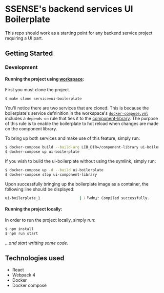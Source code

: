 # SSENSE's backend services UI Boilerplate

This repo should work as a starting point for any backend service project requiring a UI part.

## Getting Started

### Development

#### Running the project using [workspace](https://github.com/Groupe-Atallah/workspace):

First you must clone the project.
``` bash
$ make clone service=ui-boilerplate
```

You'll notice there are two services that are cloned. This is because the boilerplate's service defninition in the workspace's [`docker-compose.yml`](https://github.com/Groupe-Atallah/workspace/blob/28d4921eed91043379a27ab86f1ad9a4ba32d21c/docker-compose.yml#L866) includes a `depends-on` rule that ties it to the [component-library](https://github.com/Groupe-Atallah/ui-component-library). The purpose of this rule is to enable the boilerplate to hot reload when changes are made on the component library.

To bring up both services and make use of this feature, simply run:
```bash
$ docker-compose build --build-arg LIB_DIR=/component-library ui-boilerplate
$ docker-compose up ui-boilerplate
```

If you wish to build the ui-boilerplate without using the symlink, simply run:
```bash
$ docker-compose up -d --build ui-boilerplate
$ docker-compose stop ui-component-library
```

Upon successfully bringing up the boilerplate image as a container, the following line should be displayed:
```bash
ui-boilerplate_1                  | ℹ ｢wdm｣: Compiled successfully.
```
#### Running the project locally:
In order to run the project locally, simply run:
```bash
$ npm install
$ npm run start
```
_...and start writting some code._

## Technologies used

* React
* Webpack 4
* Docker
* Docker compose


